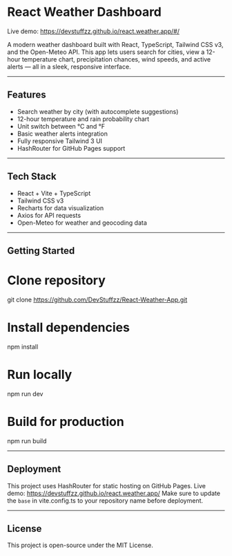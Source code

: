 # React Weather Dashboard

Live demo: https://devstuffzz.github.io/react.weather.app/#/

A modern weather dashboard built with React, TypeScript, Tailwind CSS v3, and the Open-Meteo API.
This app lets users search for cities, view a 12-hour temperature chart, precipitation chances, wind speeds, and active alerts — all in a sleek, responsive interface.

---

## Features
- Search weather by city (with autocomplete suggestions)
- 12-hour temperature and rain probability chart
- Unit switch between °C and °F
- Basic weather alerts integration
- Fully responsive Tailwind 3 UI
- HashRouter for GitHub Pages support

---

## Tech Stack
- React + Vite + TypeScript
- Tailwind CSS v3
- Recharts for data visualization
- Axios for API requests
- Open-Meteo for weather and geocoding data

---

## Getting Started

# Clone repository
git clone https://github.com/DevStuffzz/React-Weather-App.git

# Install dependencies
npm install

# Run locally
npm run dev

# Build for production
npm run build

---

## Deployment
This project uses HashRouter for static hosting on GitHub Pages.
Live demo: https://devstuffzz.github.io/react.weather.app/
Make sure to update the `base` in vite.config.ts to your repository name before deployment.

---

## License
This project is open-source under the MIT License.
